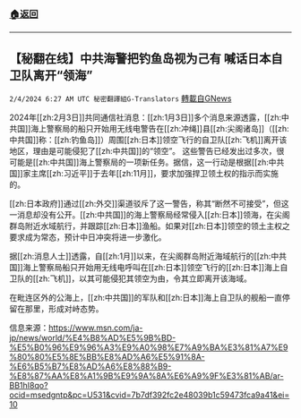 ###  [:house:返回](README.md)
---


## 【秘翻在线】中共海警把钓鱼岛视为己有 喊话日本自卫队离开“领海”
`2/4/2024 6:27 AM UTC 秘密翻譯組G-Translators` [轉載自GNews](https://gnews.org/articles/2280101)

2024年[[zh:2月3日]]共同通信社消息：[[zh:1月3日]]多个消息来源透露，[[zh:中共国]]海上警察局的船只开始用无线电警告在[[zh:冲绳]]县[[zh:尖阁诸岛]]（[[zh:中共国]]称：[[zh:钓鱼岛]]）周围[[zh:日本]]领空飞行的自卫队[[zh:飞机]]离开该地区，理由是可能侵犯了[[zh:中共国]]的“领空”。 这些警告已经发出过多次，很可能是[[zh:中共国]]海上警察局的一项新任务。据信，这一行动是根据[[zh:中共国]]家主席[[zh:习近平]]于去年[[zh:11月]]，要求加强捍卫领土权的指示而实施的。

[[zh:日本政府]]通过[[zh:外交]]渠道驳斥了这一警告，称其“断然不可接受”，但这一消息却没有公开。[[zh:中共国]]的海上警察局经常侵入[[zh:日本]]领海，在尖阁群岛附近水域航行，并跟踪[[zh:日本]]渔船。如果对[[zh:日本]]领空的领土主权之要求成为常态，预计中日冲突将进一步激化。

据[[zh:消息人士]]透露，自[[zh:1月]]以来，在尖阁群岛附近海域航行的[[zh:中共国]]海上警察局船只开始用无线电呼叫在[[zh:日本]]领空飞行的[[zh:日本]]海上自卫队的[[zh:飞机]]，以其可能侵犯其领空为由，令其立即离开该海域。

在毗连区外的公海上，[[zh:中共国]]的军队和[[zh:日本]]海上自卫队的舰船一直停留在那里，形成对峙态势。

信息来源：https://www.msn.com/ja-jp/news/world/%E4%B8%AD%E5%9B%BD-%E5%B0%96%E9%96%A3%E9%A0%98%E7%A9%BA%E3%81%A7%E9%80%80%E5%8E%BB%E8%AD%A6%E5%91%8A-%E6%B5%B7%E8%AD%A6%E8%88%B9-%E8%87%AA%E8%A1%9B%E9%9A%8A%E6%A9%9F%E3%81%AB/ar-BB1hI8qo?ocid=msedgntp&pc=U531&cvid=7b7df392fc2e48039b1c59473fca9a41&ei=10
